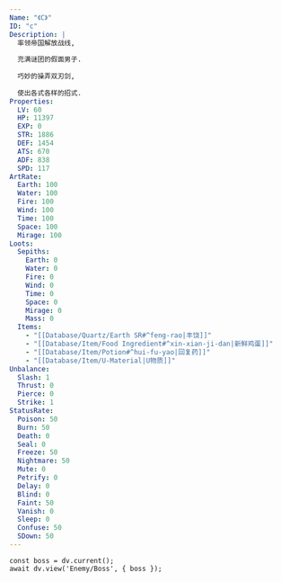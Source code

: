 ```yaml
---
Name: "《C》"
ID: "c"
Description: |
  率领帝国解放战线,
  
  充满谜团的假面男子.
  
  巧妙的操弄双刃剑,
  
  使出各式各样的招式.
Properties:
  LV: 60
  HP: 11397
  EXP: 0
  STR: 1886
  DEF: 1454
  ATS: 670
  ADF: 838
  SPD: 117
ArtRate:
  Earth: 100
  Water: 100
  Fire: 100
  Wind: 100
  Time: 100
  Space: 100
  Mirage: 100
Loots:
  Sepiths:
    Earth: 0
    Water: 0
    Fire: 0
    Wind: 0
    Time: 0
    Space: 0
    Mirage: 0
    Mass: 0
  Items:
    - "[[Database/Quartz/Earth SR#^feng-rao|丰饶]]"
    - "[[Database/Item/Food Ingredient#^xin-xian-ji-dan|新鲜鸡蛋]]"
    - "[[Database/Item/Potion#^hui-fu-yao|回复药]]"
    - "[[Database/Item/U-Material|U物质]]"
Unbalance:
  Slash: 1
  Thrust: 0
  Pierce: 0
  Strike: 1
StatusRate:
  Poison: 50
  Burn: 50
  Death: 0
  Seal: 0
  Freeze: 50
  Nightmare: 50
  Mute: 0
  Petrify: 0
  Delay: 0
  Blind: 0
  Faint: 50
  Vanish: 0
  Sleep: 0
  Confuse: 50
  SDown: 50
---
```

```dataviewjs
const boss = dv.current();
await dv.view('Enemy/Boss', { boss });
```